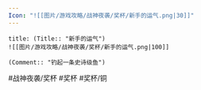 ```yaml
---
Icon: "![[图片/游戏攻略/战神夜袭/奖杯/新手的运气.png|30]]"
---
```

```ad-common-bronze-trophy
title: (Title:: "新手的运气")
![[图片/游戏攻略/战神夜袭/奖杯/新手的运气.png|100]]

(Comment:: "钓起一条史诗级鱼")
```

#战神夜袭/奖杯 #奖杯 #奖杯/铜
